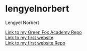 # lengyelnorbert
Lengyel Norbert

[Link to my Green Fox Academy Repo](https://github.com/greenfox-academy/lengyelnorbert) <br>
[Link to my first website](https://lengyelnorbert.github.io/w2d1.html) <br>
[Link to my first website Repo](https://github.com/lengyelnorbert/lengyelnorbert.github.io) 
